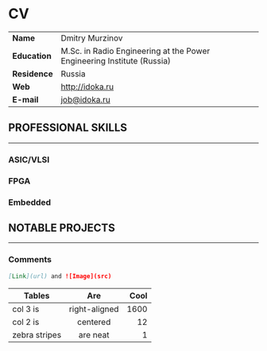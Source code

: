 CV
==

|               |              |       |
| :------------ |:-------------| -----:|
| **Name** 	    | Dmitry Murzinov | |
| **Education** | M.Sc. in Radio Engineering at the Power Engineering Institute (Russia) | |
| **Residence** | Russia | |
| **Web**       | <http://idoka.ru> | |
| **E-mail**    | <job@idoka.ru> | |
  


PROFESSIONAL SKILLS
-------------------
***

### ASIC/VLSI

### FPGA

### Embedded



NOTABLE PROJECTS
----------------
***


### Comments

```markdown
[Link](url) and ![Image](src)
```

| Tables        | Are           | Cool |
| ------------- |:-------------:| ----:|
| col 3 is      | right-aligned | 1600 |
| col 2 is      | centered      |   12 |
| zebra stripes | are neat      |    1 |
